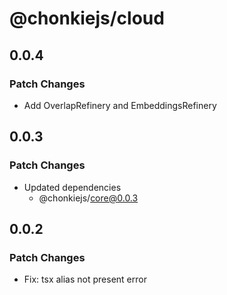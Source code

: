 # @chonkiejs/cloud

## 0.0.4

### Patch Changes

- Add OverlapRefinery and EmbeddingsRefinery

## 0.0.3

### Patch Changes

- Updated dependencies
  - @chonkiejs/core@0.0.3

## 0.0.2

### Patch Changes

- Fix: tsx alias not present error
